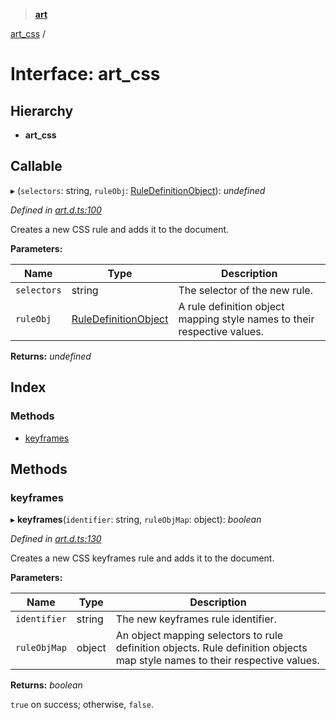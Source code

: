 > **[art](../README.md)**

[art_css](art_css.md) /

# Interface: art_css

## Hierarchy

* **art_css**

## Callable

▸ (`selectors`: string, `ruleObj`: [RuleDefinitionObject](ruledefinitionobject.md)): *undefined*

*Defined in [art.d.ts:100](https://github.com/fasttime/art/blob/0.9.0/art.d.ts#L100)*

Creates a new CSS rule and adds it to the document.

**Parameters:**

Name | Type | Description |
------ | ------ | ------ |
`selectors` | string |   The selector of the new rule.  |
`ruleObj` | [RuleDefinitionObject](ruledefinitionobject.md) |   A rule definition object mapping style names to their respective values.  |

**Returns:** *undefined*

## Index

### Methods

* [keyframes](art_css.md#keyframes)

## Methods

###  keyframes

▸ **keyframes**(`identifier`: string, `ruleObjMap`: object): *boolean*

*Defined in [art.d.ts:130](https://github.com/fasttime/art/blob/0.9.0/art.d.ts#L130)*

Creates a new CSS keyframes rule and adds it to the document.

**Parameters:**

Name | Type | Description |
------ | ------ | ------ |
`identifier` | string |   The new keyframes rule identifier.  |
`ruleObjMap` | object |   An object mapping selectors to rule definition objects. Rule definition objects map style names to their respective values.  |

**Returns:** *boolean*

`true` on success; otherwise, `false`.